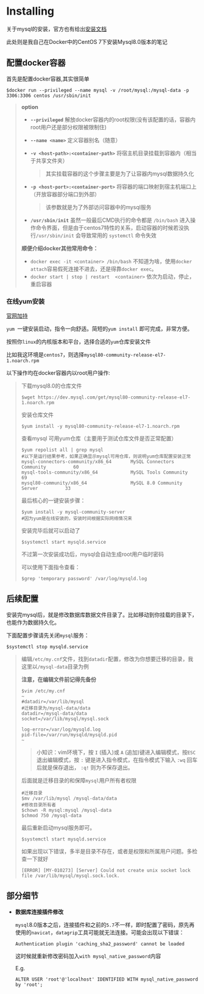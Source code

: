 # Installing

关于mysql的安装，官方也有给出[安装文档](https://dev.mysql.com/downloads/mysql/)

此处则是我自己在Docker中的CentOS 7下安装Mysql8.0版本的笔记



## 配置docker容器

首先是配置docker容器,其实很简单

```shell
$docker run --privileged --name mysql -v /root/mysql:/mysql-data -p 3306:3306 centos /usr/sbin/init
```

> **option**
>
> + **`--privileged`** 解放docker容器内的root权限(没有该配置的话，容器内root用户还是部分权限被限制住)
>
> + **`--name <name>`** 定义容器别名（随意）
>
> + **`-v <host-path>:<container-path>`** 将宿主机目录挂载到容器内（相当于共享文件夹）
>
>   > 其实挂载容器的这个步骤主要是为了让容器内mysql数据持久化
>
> + **`-p <host-port>:<container-port>`** 将容器的端口映射到宿主机端口上（开放容器部分端口到外部）
>
>   > 该参数就是为了外部访问容器中的mysql服务
>
> + **`/usr/sbin/init`** 虽然一般最后CMD执行的命令都是 `/bin/bash` 进入操作命令界面，但是由于centos7特性的关系，启动容器的时候若没执行`/usr/sbin/init` 会导致常用的 `systemctl` 命令失效
>
> **顺便介绍docker其他常用命令：**
>
> + `docker exec -it <container> /bin/bash` 不知道为啥，使用`docker attach`容易假死连接不进去，还是得靠`docker exec`。
> + `docker start | stop | restart  <container>` 依次为启动，停止，重启容器



### 在线yum安装

[官网加持](https://dev.mysql.com/downloads/repo/yum/)

`yum `一键安装启动，指令一向舒适。简短的`yum install` 即可完成，非常方便。

按照你`linux`的内核版本和平台，选择合适的`yum`仓库安装文件

比如我这环境是`centos7`，则选择`mysql80-community-release-el7-1.noarch.rpm`

以下操作均在docker容器内以root用户操作:

> 下载mysql8.0的仓库文件
>
> ```shell
> $wget https://dev.mysql.com/get/mysql80-community-release-el7-1.noarch.rpm
> ```
>
> 安装仓库文件
>
> ```shell
> $yum install -y mysql80-community-release-el7-1.noarch.rpm
> ```
>
> 查看mysql 可用yum仓库（主要用于测试仓库文件是否正常配置）
>
> ```shell
> $yum repolist all | grep mysql
> #以下是运行结果参考，如果正确显示mysql可用仓库，则说明yum仓库配置安装正常
> mysql-connectors-community/x86_64       MySQL Connectors Community          60
> mysql-tools-community/x86_64            MySQL Tools Community               69
> mysql80-community/x86_64                MySQL 8.0 Community Server          33
> ```
>
> 最后核心的一键安装步骤：
>
> ```shell
> $yum install -y mysql-community-server
> #因为yum是在线安装的，安装时间根据实际网络情况来
> ```
>
> 安装完毕后就可以启动了
>
> ```shell
> $systemctl start mysqld.service
> ```
>
> 不过第一次安装成功后，mysql会自动生成root用户临时密码
>
> 可以使用下面指令查看：
>
> ```shell
> $grep 'temporary password' /var/log/mysqld.log
> ```



## 后续配置

安装完mysql后，就是修改数据库数据文件目录了。比如移动到你挂载的目录下，也能作为数据持久化。

下面配置步骤请先关闭`mysql`服务：

```shell
$systemctl stop mysqld.service
```

> 编辑`/etc/my.cnf`文件，找到`datadir`配置，修改为你想要迁移的目录，我这里以`/mysql-data`目录为例
>
> **注意，在编辑文件前记得先备份**
>
> ```shell
> $vim /etc/my.cnf
> ~
> #datadir=/var/lib/mysql 
> #迁移目录为/mysql-data/data
> datadir=/mysql-data/data
> socket=/var/lib/mysql/mysql.sock
> 
> log-error=/var/log/mysqld.log
> pid-file=/var/run/mysqld/mysqld.pid
> ~                                      
> ```
>
> > 小知识：vim环境下，按 `I` (插入)或 `A` (追加)键进入编辑模式，按`ESC`退出编辑模式，按 `:` 键是进入指令模式，在指令模式下输入 `:wq` 回车后就是保存退出， `:q!` 则为不保存退出。
>
> 后面就是迁移目录的和保障`mysql`用户所有者权限
>
> ```shell
> #迁移目录
> $mv /var/lib/mysql /mysql-data/data
> #修改目录所有者
> $chown -R mysql:mysql /mysql-data
> $chmod 750 /mysql-data
> ```
>
> 最后重新启动mysql服务即可。
>
> ```shell
> $systemctl start mysqld.service
> ```
>
> 如果出现以下错误，多半是目录不存在，或者是权限和所属用户问题。多检查一下就好
>
> ```shell
> [ERROR] [MY-010273] [Server] Could not create unix socket lock file /var/lib/mysql/mysql.sock.lock.
> ```
>
> 

## 部分细节

+ **数据库连接插件修改**

  `mysql`8.0版本之后，连接插件和之前的`5.7`不一样，即时配置了密码，原先再使用的`navicat`，`datagrip`工具可能就无法连接。可能会出现以下错误：

  `Authentication plugin 'caching_sha2_password' cannot be loaded`

  这时候就重新修改密码加入`with mysql_native_password`内容

  E.g.

  ```mysql
  ALTER USER 'root'@'localhost' IDENTIFIED WITH mysql_native_password by 'root';
  ```

  







